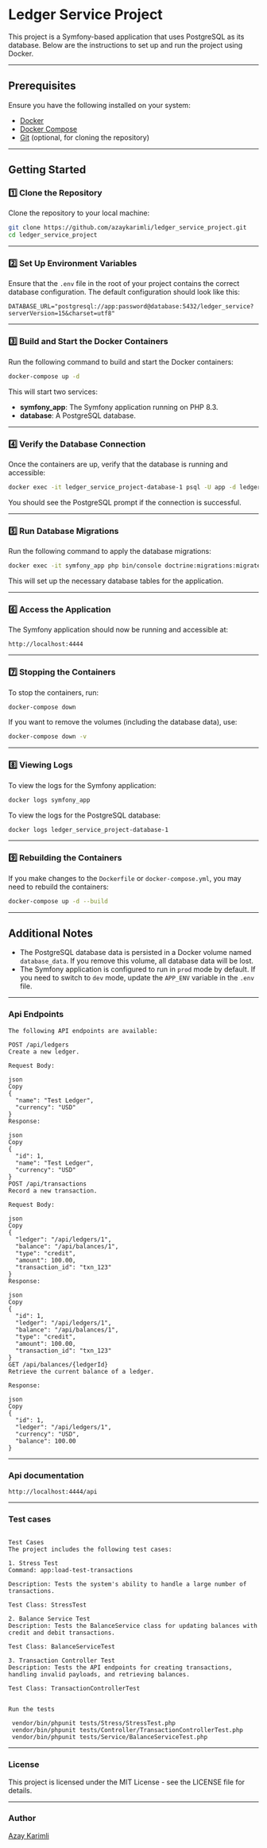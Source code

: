 # Ledger Service Project

This project is a Symfony-based application that uses PostgreSQL as its database. Below are the instructions to set up and run the project using Docker.

---

## **Prerequisites**

Ensure you have the following installed on your system:

- [Docker](https://docs.docker.com/get-docker/)
- [Docker Compose](https://docs.docker.com/compose/install/)
- [Git](https://git-scm.com/) (optional, for cloning the repository)

---

## **Getting Started**

### **1️⃣ Clone the Repository**

Clone the repository to your local machine:

```sh
git clone https://github.com/azaykarimli/ledger_service_project.git
cd ledger_service_project
```

---

### **2️⃣ Set Up Environment Variables**

Ensure that the `.env` file in the root of your project contains the correct database configuration. The default configuration should look like this:

```env
DATABASE_URL="postgresql://app:password@database:5432/ledger_service?serverVersion=15&charset=utf8"
```

---

### **3️⃣ Build and Start the Docker Containers**

Run the following command to build and start the Docker containers:

```sh
docker-compose up -d
```

This will start two services:

- **symfony_app**: The Symfony application running on PHP 8.3.
- **database**: A PostgreSQL database.

---

### **4️⃣ Verify the Database Connection**

Once the containers are up, verify that the database is running and accessible:

```sh
docker exec -it ledger_service_project-database-1 psql -U app -d ledger_service
```

You should see the PostgreSQL prompt if the connection is successful.

---

### **5️⃣ Run Database Migrations**

Run the following command to apply the database migrations:

```sh
docker exec -it symfony_app php bin/console doctrine:migrations:migrate
```

This will set up the necessary database tables for the application.

---

### **6️⃣ Access the Application**

The Symfony application should now be running and accessible at:

```
http://localhost:4444
```

---

### **7️⃣ Stopping the Containers**

To stop the containers, run:

```sh
docker-compose down
```

If you want to remove the volumes (including the database data), use:

```sh
docker-compose down -v
```

---

### **8️⃣ Viewing Logs**

To view the logs for the Symfony application:

```sh
docker logs symfony_app
```

To view the logs for the PostgreSQL database:

```sh
docker logs ledger_service_project-database-1
```

---

### **9️⃣ Rebuilding the Containers**

If you make changes to the `Dockerfile` or `docker-compose.yml`, you may need to rebuild the containers:

```sh
docker-compose up -d --build
```

---

## **Additional Notes**

- The PostgreSQL database data is persisted in a Docker volume named `database_data`. If you remove this volume, all database data will be lost.
- The Symfony application is configured to run in `prod` mode by default. If you need to switch to `dev` mode, update the `APP_ENV` variable in the `.env` file.

---

### **Api Endpoints**

```
The following API endpoints are available:

POST /api/ledgers
Create a new ledger.

Request Body:

json
Copy
{
  "name": "Test Ledger",
  "currency": "USD"
}
Response:

json
Copy
{
  "id": 1,
  "name": "Test Ledger",
  "currency": "USD"
}
POST /api/transactions
Record a new transaction.

Request Body:

json
Copy
{
  "ledger": "/api/ledgers/1",
  "balance": "/api/balances/1",
  "type": "credit",
  "amount": 100.00,
  "transaction_id": "txn_123"
}
Response:

json
Copy
{
  "id": 1,
  "ledger": "/api/ledgers/1",
  "balance": "/api/balances/1",
  "type": "credit",
  "amount": 100.00,
  "transaction_id": "txn_123"
}
GET /api/balances/{ledgerId}
Retrieve the current balance of a ledger.

Response:

json
Copy
{
  "id": 1,
  "ledger": "/api/ledgers/1",
  "currency": "USD",
  "balance": 100.00
}
```

---


### **Api documentation**

```
http://localhost:4444/api
```

---
### **Test cases**

```

Test Cases
The project includes the following test cases:

1. Stress Test
Command: app:load-test-transactions

Description: Tests the system's ability to handle a large number of transactions.

Test Class: StressTest

2. Balance Service Test
Description: Tests the BalanceService class for updating balances with credit and debit transactions.

Test Class: BalanceServiceTest

3. Transaction Controller Test
Description: Tests the API endpoints for creating transactions, handling invalid payloads, and retrieving balances.

Test Class: TransactionControllerTest


Run the tests

 vendor/bin/phpunit tests/Stress/StressTest.php 
 vendor/bin/phpunit tests/Controller/TransactionControllerTest.php 
 vendor/bin/phpunit tests/Service/BalanceServiceTest.php

```

---

### **License**

This project is licensed under the MIT License - see the LICENSE file for details.

---

### **Author**

[Azay Karimli](https://github.com/azaykarimli)

